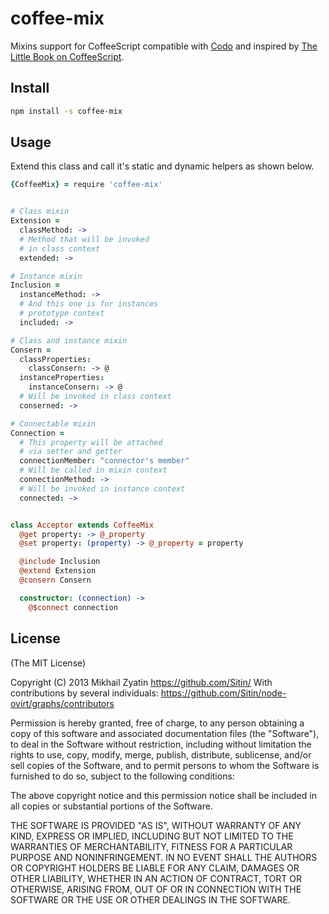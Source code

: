 coffee-mix
==========

Mixins support for CoffeeScript compatible with [Codo](https://github.com/Sitin/coffee-mix/edit/master/README.md)
and inspired by [The Little Book on CoffeeScript](http://arcturo.github.com/library/coffeescript/03_classes.html).

Install
--------

```bash
npm install -s coffee-mix
```

Usage
------

Extend this class and call it's static and dynamic helpers as shown below.

```coffeescript
{CoffeeMix} = require 'coffee-mix'


# Class mixin
Extension =
  classMethod: ->
  # Method that will be invoked
  # in class context
  extended: ->

# Instance mixin
Inclusion =
  instanceMethod: ->
  # And this one is for instances
  # prototype context
  included: ->

# Class and instance mixin
Consern =
  classProperties:
    classConsern: -> @
  instanceProperties:
    instanceConsern: -> @
  # Will be invoked in class context
  conserned: ->

# Connectable mixin
Connection =
  # This property will be attached
  # via setter and getter
  connectionMember: "connector's member"
  # Will be called in mixin context
  connectionMethod: ->
  # Will be invoked in instance context
  connected: ->


class Acceptor extends CoffeeMix
  @get property: -> @_property
  @set property: (property) -> @_property = property

  @include Inclusion
  @extend Extension
  @consern Consern

  constructor: (connection) ->
    @$connect connection
```

License
--------
(The MIT License)

Copyright (C) 2013 Mikhail Zyatin
https://github.com/Sitin/
With contributions by several individuals:
https://github.com/Sitin/node-ovirt/graphs/contributors

Permission is hereby granted, free of charge, to any person obtaining a copy of
this software and associated documentation files (the "Software"), to deal in
the Software without restriction, including without limitation the rights to
use, copy, modify, merge, publish, distribute, sublicense, and/or sell copies
of the Software, and to permit persons to whom the Software is furnished to do
so, subject to the following conditions:

The above copyright notice and this permission notice shall be included in all
copies or substantial portions of the Software.

THE SOFTWARE IS PROVIDED "AS IS", WITHOUT WARRANTY OF ANY KIND, EXPRESS OR
IMPLIED, INCLUDING BUT NOT LIMITED TO THE WARRANTIES OF MERCHANTABILITY,
FITNESS FOR A PARTICULAR PURPOSE AND NONINFRINGEMENT. IN NO EVENT SHALL THE
AUTHORS OR COPYRIGHT HOLDERS BE LIABLE FOR ANY CLAIM, DAMAGES OR OTHER
LIABILITY, WHETHER IN AN ACTION OF CONTRACT, TORT OR OTHERWISE, ARISING FROM,
OUT OF OR IN CONNECTION WITH THE SOFTWARE OR THE USE OR OTHER DEALINGS IN THE
SOFTWARE.
